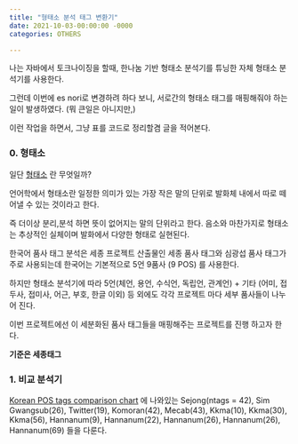 ```yaml
---
title: "형태소 분석 태그 변환기"
date: 2021-10-03-00:00:00 -0000
categories: OTHERS

---
```


나는 자바에서 토크나이징을 할때, 한나눔 기반 형태소 분석기를 튜닝한 자체 형태소 분석기를 사용한다.

그런데 이번에 es nori로 변경하려 하다 보니, 서로간의 형태소 태그를 매핑해줘야 하는 일이 발생하였다. (뭐 큰일은 아니지만,)

이런 작업을 하면서, 그냥 표를 코드로 정리할겸 글을 적어본다.

### 0. 형태소

일단 [형태소](https://ko.wikipedia.org/wiki/%ED%98%95%ED%83%9C%EC%86%8C) 란 무엇일까?

언어학에서 형태소란 일정한 의미가 있는 가장 작은 말의 단위로 발화체 내에서 따로 떼어낼 수 있는 것이라고 한다.

즉 더이상 분리,분석 하면 뜻이 없어지는 말의 단위라고 한다. 음소와 마찬가지로 형태소는 추상적인 실체이며 발화에서 다양한 형태로 실현된다.

한국어 품사 태그 분석은 세종 프로젝트 산출물인 세종 품사 태그와 심광섭 품사 태그가 주로 사용되는데 한국어는 기본적으로 5언 9품사 (9 POS) 를 사용한다.

하지만 형태소 분석기에 따라 5언(체언, 용언, 수식언, 독립언, 관계언) + 기타 (어미, 접두사, 접미사, 어근, 부호, 한글 이외) 등 외에도 각각 프로젝트 마다 세부 품사들이 나누어 진다.

이번 프로젝트에선 이 세분화된 품사 태그들을 매핑해주는 프로젝트를 진행 하고자 한다. 

__기준은 세종태그__

### 1. 비교 분석기

[Korean POS tags comparison chart](https://docs.google.com/spreadsheets/d/1OGAjUvalBuX-oZvZ_-9tEfYD2gQe7hTGsgUpiiBSXI8/edit)
에 나와있는 Sejong(ntags = 42), Sim Gwangsub(26), Twitter(19), Komoran(42), Mecab(43), Kkma(10), Kkma(30), Kkma(56), Hannanum(9), Hannanum(22), Hannanum(26), Hannanum(26), Hannanum(69)
들을 다룬다.

###  
